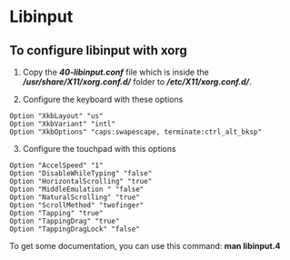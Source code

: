 # Libinput

## To configure libinput with xorg

1. Copy the ***40-libinput.conf*** file which is inside the ***/usr/share/X11/xorg.conf.d/*** folder to ***/etc/X11/xorg.conf.d/***.

2. Configure the keyboard with these options

```
Option "XkbLayout" "us"
Option "XkbVariant" "intl"
Option "XkbOptions" "caps:swapescape, terminate:ctrl_alt_bksp"

```

3. Configure the touchpad with this options

```
Option "AccelSpeed" "1"
Option "DisableWhileTyping" "false"
Option "HorizontalScrolling" "true"
Option "MiddleEmulation " "false"
Option "NaturalScrolling" "true"
Option "ScrollMethod" "twofinger"
Option "Tapping" "true"
Option "TappingDrag" "true"
Option "TappingDragLock" "false"
```

To get some documentation, you can use this command: **man libinput.4**

